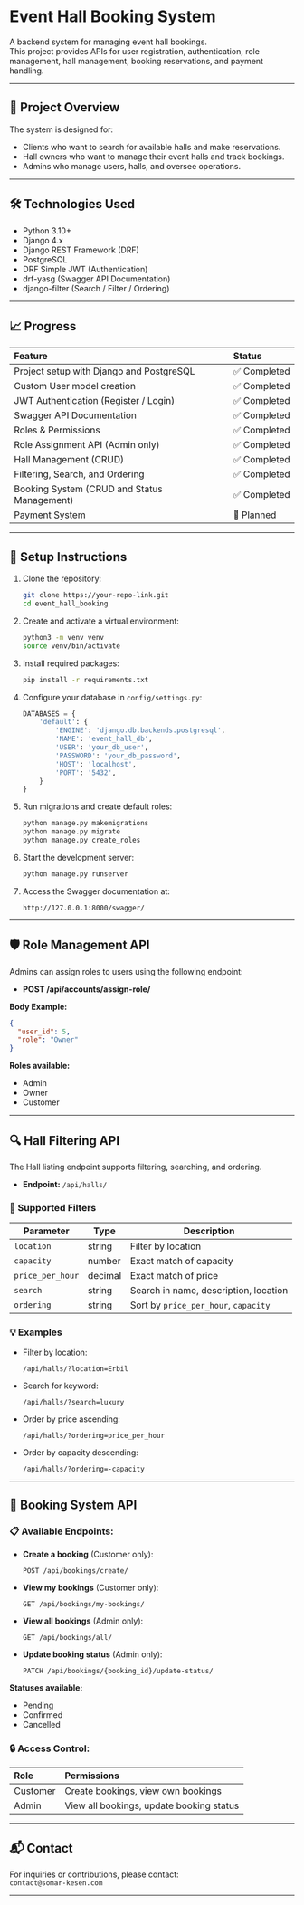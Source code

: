 
# Event Hall Booking System

A backend system for managing event hall bookings.  
This project provides APIs for user registration, authentication, role management, hall management, booking reservations, and payment handling.

---

## 📌 Project Overview

The system is designed for:
- Clients who want to search for available halls and make reservations.
- Hall owners who want to manage their event halls and track bookings.
- Admins who manage users, halls, and oversee operations.

---

## 🛠️ Technologies Used

- Python 3.10+
- Django 4.x
- Django REST Framework (DRF)
- PostgreSQL
- DRF Simple JWT (Authentication)
- drf-yasg (Swagger API Documentation)
- django-filter (Search / Filter / Ordering)

---

## 📈 Progress

| Feature | Status |
| :--- | :--- |
| Project setup with Django and PostgreSQL | ✅ Completed |
| Custom User model creation | ✅ Completed |
| JWT Authentication (Register / Login) | ✅ Completed |
| Swagger API Documentation | ✅ Completed |
| Roles & Permissions | ✅ Completed |
| Role Assignment API (Admin only) | ✅ Completed |
| Hall Management (CRUD) | ✅ Completed |
| Filtering, Search, and Ordering | ✅ Completed |
| Booking System (CRUD and Status Management) | ✅ Completed |
| Payment System | 🚧 Planned |

---

## 🚀 Setup Instructions

1. Clone the repository:

   ```bash
   git clone https://your-repo-link.git
   cd event_hall_booking
   ```

2. Create and activate a virtual environment:

   ```bash
   python3 -m venv venv
   source venv/bin/activate
   ```

3. Install required packages:

   ```bash
   pip install -r requirements.txt
   ```

4. Configure your database in `config/settings.py`:

   ```python
   DATABASES = {
       'default': {
           'ENGINE': 'django.db.backends.postgresql',
           'NAME': 'event_hall_db',
           'USER': 'your_db_user',
           'PASSWORD': 'your_db_password',
           'HOST': 'localhost',
           'PORT': '5432',
       }
   }
   ```

5. Run migrations and create default roles:

   ```bash
   python manage.py makemigrations
   python manage.py migrate
   python manage.py create_roles
   ```

6. Start the development server:

   ```bash
   python manage.py runserver
   ```

7. Access the Swagger documentation at:

   ```
   http://127.0.0.1:8000/swagger/
   ```

---

## 🛡️ Role Management API

Admins can assign roles to users using the following endpoint:

- **POST /api/accounts/assign-role/**

**Body Example:**

```json
{
  "user_id": 5,
  "role": "Owner"
}
```

**Roles available:**
- Admin
- Owner
- Customer

---

## 🔍 Hall Filtering API

The Hall listing endpoint supports filtering, searching, and ordering.

- **Endpoint:** `/api/halls/`

### 🔎 Supported Filters

| Parameter         | Type     | Description                          |
|------------------|----------|--------------------------------------|
| `location`        | string   | Filter by location                   |
| `capacity`        | number   | Exact match of capacity              |
| `price_per_hour`  | decimal  | Exact match of price                 |
| `search`          | string   | Search in name, description, location |
| `ordering`        | string   | Sort by `price_per_hour`, `capacity` |

### 💡 Examples

- Filter by location:

  ```
  /api/halls/?location=Erbil
  ```

- Search for keyword:

  ```
  /api/halls/?search=luxury
  ```

- Order by price ascending:

  ```
  /api/halls/?ordering=price_per_hour
  ```

- Order by capacity descending:

  ```
  /api/halls/?ordering=-capacity
  ```

---

## 📆 Booking System API

### 📋 Available Endpoints:

- **Create a booking** (Customer only):

  ```
  POST /api/bookings/create/
  ```

- **View my bookings** (Customer only):

  ```
  GET /api/bookings/my-bookings/
  ```

- **View all bookings** (Admin only):

  ```
  GET /api/bookings/all/
  ```

- **Update booking status** (Admin only):

  ```
  PATCH /api/bookings/{booking_id}/update-status/
  ```

**Statuses available:**
- Pending
- Confirmed
- Cancelled

### 🔒 Access Control:

| Role | Permissions |
| :--- | :----------- |
| Customer | Create bookings, view own bookings |
| Admin | View all bookings, update booking status |

---

## 📬 Contact

For inquiries or contributions, please contact:  
`contact@somar-kesen.com`

---